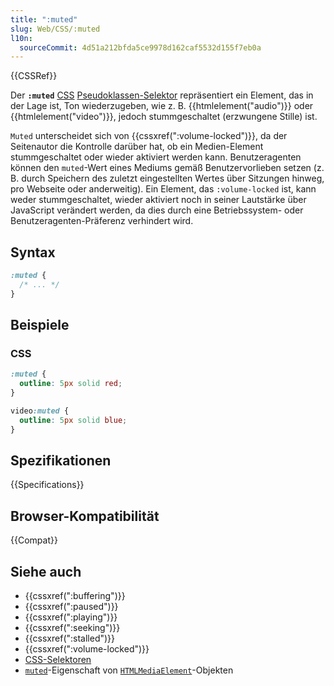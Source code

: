```yaml
---
title: ":muted"
slug: Web/CSS/:muted
l10n:
  sourceCommit: 4d51a212bfda5ce9978d162caf5532d155f7eb0a
---
```


{{CSSRef}}

Der **`:muted`** [CSS](/de/docs/Web/CSS) [Pseudoklassen-Selektor](/de/docs/Web/CSS/Pseudo-classes) repräsentiert ein Element, das in der Lage ist, Ton wiederzugeben, wie z. B. {{htmlelement("audio")}} oder {{htmlelement("video")}}, jedoch stummgeschaltet (erzwungene Stille) ist.

`Muted` unterscheidet sich von {{cssxref(":volume-locked")}}, da der Seitenautor die Kontrolle darüber hat, ob ein Medien-Element stummgeschaltet oder wieder aktiviert werden kann. Benutzeragenten können den `muted`-Wert eines Mediums gemäß Benutzervorlieben setzen (z. B. durch Speichern des zuletzt eingestellten Wertes über Sitzungen hinweg, pro Webseite oder anderweitig). Ein Element, das `:volume-locked` ist, kann weder stummgeschaltet, wieder aktiviert noch in seiner Lautstärke über JavaScript verändert werden, da dies durch eine Betriebssystem- oder Benutzeragenten-Präferenz verhindert wird.

## Syntax

```css
:muted {
  /* ... */
}
```

## Beispiele

### CSS

```css
:muted {
  outline: 5px solid red;
}

video:muted {
  outline: 5px solid blue;
}
```

## Spezifikationen

{{Specifications}}

## Browser-Kompatibilität

{{Compat}}

## Siehe auch

- {{cssxref(":buffering")}}
- {{cssxref(":paused")}}
- {{cssxref(":playing")}}
- {{cssxref(":seeking")}}
- {{cssxref(":stalled")}}
- {{cssxref(":volume-locked")}}
- [CSS-Selektoren](/de/docs/Web/CSS/CSS_selectors)
- [`muted`](/de/docs/Web/API/HTMLMediaElement/muted)-Eigenschaft von [`HTMLMediaElement`](/de/docs/Web/API/HTMLMediaElement)-Objekten
